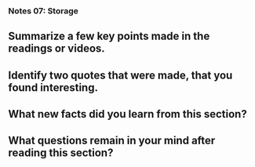 ### Notes 07: Storage

## Summarize a few key points made in the readings or videos.

## Identify two quotes that were made, that you found interesting.

## What new facts did you learn from this section?

## What questions remain in your mind after reading this section?

